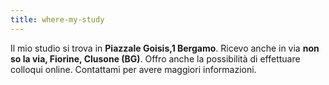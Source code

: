 ```yaml
---
title: where-my-study
---
```


Il mio studio si trova in **Piazzale Goisis,1 Bergamo**. Ricevo anche in via **non so la via, Fiorine, Clusone (BG)**. Offro anche la possibilità di effettuare colloqui online. Contattami per avere maggiori informazioni.
